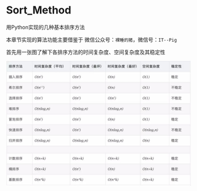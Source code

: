 # Sort_Method
用Python实现的几种基本排序方法

本章节实现的算法功能主要借鉴于 微信公众号：`裸睡的猪`，微信号：`IT--Pig`


首先用一张图了解下各排序方法的时间复杂度、空间复杂度及其稳定性

![Image Text](https://github.com/MangoloD/Sort_Method/blob/master/images/排序方法及其复杂度.jpg)
